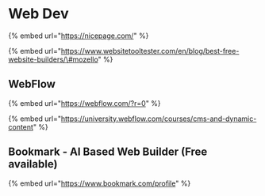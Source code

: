 # Web Dev

{% embed url="https://nicepage.com/" %}

{% embed url="https://www.websitetooltester.com/en/blog/best-free-website-builders/\#mozello" %}



## WebFlow

{% embed url="https://webflow.com/?r=0" %}

{% embed url="https://university.webflow.com/courses/cms-and-dynamic-content" %}

## Bookmark - AI Based Web Builder \(Free available\)

{% embed url="https://www.bookmark.com/profile" %}



